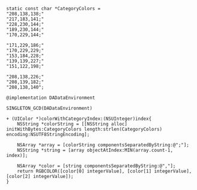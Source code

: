 	
	
	static const char *CategoryColors =
	"208,138,138;"
	"217,183,141;"
	"228,230,144;"
	"189,230,144;"
	"170,229,144;"

	"171,229,186;"
	"170,229,229;"
	"153,184,228;"
	"139,139,227;"
	"151,122,198;"

	"208,138,226;"
	"208,139,182;"
	"208,138,140";

	@implementation DADataEnvironment

	SINGLETON_GCD(DADataEnvironment)

	+ (UIColor *)colorWithCategoryIndex:(NSUInteger)index{
    	NSString *colorString = [[NSString alloc] initWithBytes:CategoryColors length:strlen(CategoryColors) encoding:NSUTF8StringEncoding];
    
    	NSArray *array = [colorString componentsSeparatedByString:@";"];
    	NSString *string = [array objectAtIndex:MIN(array.count-1, index)];
    
    	NSArray *color = [string componentsSeparatedByString:@","];
    	return RGBCOLOR([color[0] integerValue], [color[1] integerValue], [color[2] integerValue]);
	}
	
